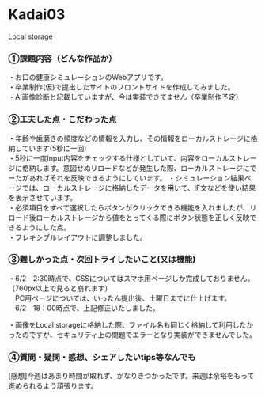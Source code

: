 # Kadai03
Local storage 

<h3>①課題内容（どんな作品か）</h3>
・お口の健康シミュレーションのWebアプリです。<br>
・卒業制作(仮)で提出したサイトのフロントサイドを作成してみました。<br>
・AI画像診断と記載していますが、今は実装できてません（卒業制作予定）<br>


<h3>②工夫した点・こだわった点</h3>
・年齢や歯磨きの頻度などの情報を入力し、その情報をローカルストレージに格納しています(5秒に一回)<br>
・5秒に一度Input内容をチェックする仕様としていて、内容をローカルストレージに格納します。意図せぬリロードなどが発生した際、ローカルストレージにでーたがあればそれを反映できるようにしています。
・シミュレーション結果ページでは、ローカルストレージに格納したデータを用いて、IF文などを使い結果を表示させています。<br>
・必須項目をすべて選択したらボタンがクリックできる機能を入れましたが、リロード後ローカルストレージから値をとってくる際にボタン状態を正しく反映できるようにした点。<br>
・フレキシブルレイアウトに調整しました。<br>

<h3>③難しかった点・次回トライしたいこと(又は機能)</h3>
・6/2　2:30時点で、CSSについてはスマホ用ページしか完成しておりません。（760px以上で見ると崩れます）<br>
　PC用ページについては、いったん提出後、土曜日までに仕上げます。<br>
　6/2　18：00時点で、上記修正いたしました。<br>

・画像をLocal storageに格納した際、ファイル名も同じく格納して利用したかったのですが、セキュリティ上の問題でエラーとなり実装ができませんでした。<br>


<h3>④質問・疑問・感想、シェアしたいtips等なんでも</h3>
[感想]今週はあまり時間が取れず、かなりきつかったです。来週は余裕をもって進められるよう頑張ります。
